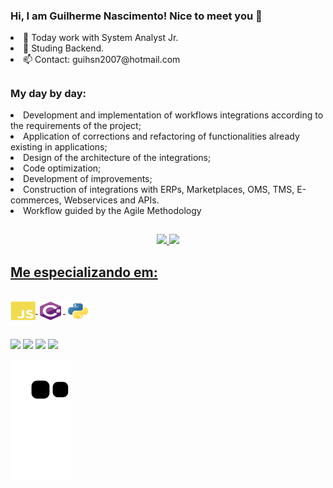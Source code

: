 ### Hi, I am Guilherme Nascimento! Nice to meet you 👋
<li> 🔭 Today work with System Analyst Jr.</li>
<li>🌱 Studing Backend.</li>
<li> 📫 Contact: guihsn2007@hotmail.com</li>

 ## 

### My day by day: 
<li>Development and implementation of workflows
integrations according to the requirements of the
project;</li>
<li>Application of corrections and refactoring of
functionalities already existing in applications;</li>
<li>Design of the architecture of the integrations;</li>
<li>Code optimization;</li>
<li>Development of improvements;</li>
<li>Construction of integrations with ERPs,
Marketplaces, OMS, TMS, E-commerces,
Webservices and APIs.</li>
<li>Workflow guided by the Agile Methodology</li>

##


<div align="center">
  <a href="https://github.com/guilherme-nascimento1">
  <img height="180em" src="https://github-readme-stats.vercel.app/api?username=guilherme-nascimento1&show_icons=true&theme=dracula&include_all_commits=true&count_private=true"/>
  <img height="175em" src="https://github-readme-stats.vercel.app/api/top-langs/?username=guilherme-nascimento1&layout=compact&langs_count=7&theme=dracula"/>
</div>
  <h2> Me especializando em: </h2>
  <div style="display: inline_block"><br>
   <img align="center" alt="Gui-Js" height="30" width="40" src="https://raw.githubusercontent.com/devicons/devicon/master/icons/javascript/javascript-plain.svg">
  <img align="center" alt="Gui-Csharp" height="30" width="40" src="https://raw.githubusercontent.com/devicons/devicon/master/icons/csharp/csharp-original.svg">
  <img align="center" alt="Gui-Python" height="30" width="40" src="https://raw.githubusercontent.com/devicons/devicon/master/icons/python/python-original.svg">    
 
  
  
  
</div>
  
  ##
  
 <div> 
  <a href="https://instagram.com/guihenriq1" target="_blank"><img src="https://img.shields.io/badge/-Instagram-%23E4405F?style=for-the-badge&logo=instagram&logoColor=white" target="_blank"></a>
 	<a href="https://www.twitch.tv/guimaz1to" target="_blank"><img src="https://img.shields.io/badge/Twitch-9146FF?style=for-the-badge&logo=twitch&logoColor=white" target="_blank"></a>
  <a href = "mailto:guihsn2007@hotmail.com"><img src="https://img.shields.io/badge/Microsoft_Outlook-0078D4?style=for-the-badge&logo=microsoft-outlook&logoColor=white" target="_blank"></a>
  <a href="https://www.linkedin.com/in/guilherme-nascimento-045642162" target="_blank"><img src="https://img.shields.io/badge/-LinkedIn-%230077B5?style=for-the-badge&logo=linkedin&logoColor=white" target="_blank"></a> 
 
  ![Snake animation](https://github.com/rafaballerini/rafaballerini/blob/output/github-contribution-grid-snake.svg)
 
</div>
